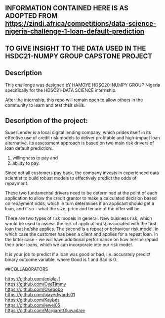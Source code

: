 
## INFORMATION CONTAINED HERE IS AS ADOPTED FROM https://zindi.africa/competitions/data-science-nigeria-challenge-1-loan-default-prediction
## TO GIVE INSIGHT TO THE DATA USED IN THE HSDC21-NUMPY GROUP CAPSTONE PROJECT

## Description
This challenge was designed bY HAMOYE HDSC20-NUMPY GROUP Nigeria specifically for the HDSC21-DATA SCIENCE internship. <br>

After the internship, this repo will remain open to allow others in the  community to learn and test their skills.<br>

## Description of the project:

SuperLender is a local digital lending company, which prides itself in its effective use of credit risk models to deliver profitable and high-impact loan alternative. Its assessment approach is based on two main risk drivers of loan default prediction:.<br>
1) willingness to pay and <br>
2) ability to pay. <br>

Since not all customers pay back, the company invests in experienced data scientist to build robust models to effectively predict the odds of repayment.

These two fundamental drivers need to be determined at the point of each application to allow the credit grantor to make a calculated decision based on repayment odds, which in turn determines if an applicant should get a loan, and if so - what the size, price and tenure of the offer will be.

There are two types of risk models in general: New business risk, which would be used to assess the risk of application(s) associated with the first loan that he/she applies. The second is a repeat or behaviour risk model, in which case the customer has been a client and applies for a repeat loan. In the latter case - we will have additional performance on how he/she repaid their prior loans, which we can incorporate into our risk model.

It is your job to predict if a loan was good or bad, i.e. accurately predict binary outcome variable, where Good is 1 and Bad is 0.

##COLLABORATORS

https://github.com/eniola-f <br>
https://github.com/OyeTimmy <br>
https://github.com/Osebobo <br>
https://github.com/ojayedwards01 <br>
https://github.com/Kaybes <br>
https://github.com/jewel05 <br>
https://github.com/MargaretOluwadare <br>

